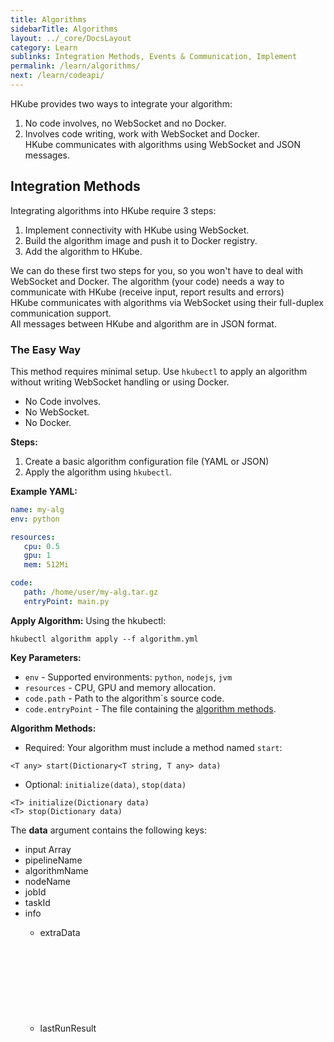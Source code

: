 ```yaml
---
title: Algorithms
sidebarTitle: Algorithms
layout: ../_core/DocsLayout
category: Learn
sublinks: Integration Methods, Events & Communication, Implement
permalink: /learn/algorithms/
next: /learn/codeapi/
---
```


HKube provides two ways to integrate your algorithm:  
1) No code involves, no WebSocket and no Docker.  
2) Involves code writing, work with WebSocket and Docker.  
HKube communicates with algorithms using WebSocket and JSON messages.

## Integration Methods

Integrating algorithms into HKube require 3 steps:  
1) Implement connectivity with HKube using WebSocket.  
2) Build the algorithm image and push it to Docker registry.  
3) Add the algorithm to HKube.

We can do these first two steps for you, so you won't have to deal with WebSocket and Docker. The algorithm (your code) needs a way to communicate with HKube (receive input, report results and errors)   
HKube communicates with algorithms via WebSocket using their full-duplex communication support.  
All messages between HKube and algorithm are in JSON format.

### The Easy Way
This method requires minimal setup. Use `hkubectl` to apply an algorithm without writing WebSocket handling or using Docker.  
- No Code involves.  
- No WebSocket.  
- No Docker.  

**Steps:**
1. Create a basic algorithm configuration file (YAML or JSON)
2. Apply the algorithm using `hkubectl`.

**Example YAML:**
```yaml
name: my-alg
env: python

resources:
   cpu: 0.5
   gpu: 1
   mem: 512Mi

code:
   path: /home/user/my-alg.tar.gz
   entryPoint: main.py
```

**Apply Algorithm:**
Using the hkubectl:
```console
hkubectl algorithm apply --f algorithm.yml
```

**Key Parameters:**

* `env` - Supported environments: `python`, `nodejs`, `jvm`
* `resources` - CPU, GPU and memory allocation.
* `code.path` - Path to the algorithm`s source code.
* `code.entryPoint` - The file containing the [algorithm methods](#algorithm-methods).

**Algorithm Methods:**

* Required: Your algorithm must include a method named `start`:
```
<T any> start(Dictionary<T string, T any> data)
```
* Optional: `initialize(data)`, `stop(data)`
```
<T> initialize(Dictionary data)
<T> stop(Dictionary data)
```

The **data** argument contains the following keys:

- input Array<Any>
- pipelineName <String>
- algorithmName <String>
- nodeName <String>
- jobId <String>
- taskId <String>
- info <Object>
   - extraData <Object>
   - lastRunResult <Object>


If the response contains a buildId, it means that a build was triggered, and you can follow the [build status](http://petstore.swagger.io/?url=https://raw.githubusercontent.com/kube-HPC/hkube/master/core/api-server/api/rest-api/swagger.json#/Webhooks/get_webhooks_status__jobId_)

You can do the same using our [API](http://petstore.swagger.io/?url=https://raw.githubusercontent.com/kube-HPC/hkube/master/core/api-server/api/rest-api/swagger.json#/StoreAlgorithms/post_store_algorithms)


### The Long Way
- Code involves.
- Use WebSocket.
- Use Docker.

## Events & Communication

In this section we will talk about different events that HKube sends the algorithm, and the algorithm sends to HKube. Also, we will talk about Sub-Pipelines.
### Events From HKube to Algorithm
---

These events are sent from HKube to your algorithm.

* [Initialize](#event-initialize)
* [Start](#event-start)
* [Stop](#event-stop)
* [Exit](#event-exit)
* [SubPipelineStarted](#event-subpipelinestarted)
* [SubPipelineError](#event-subpipelineerror)
* [SubPipelineDone](#event-subpipelinedone)
* [SubPipelineStopped](#event-subpipelinestopped)

***JSON***
```json
{
   "command": "<string>", // one of the above
   "data": "<Object>"
}
```

#### Event: initialize

The first event sent to the algorithm, sent for every task activation.

```json
{
   "command": "initialize",
   "data": {
       "input": ["str", 512, false, {"foo":"bar"}]
   }
}
```
> data includes an input array, same input as written in the [descriptor](../input/)

#### Event: start

The event the algorithm task is invoked by

```json
{
   "command": "start"
}
```

> This event includes no data

#### Event: stop

Event to abort the running algorithm task

```json
{
   "command": "stop"
}
```

#### Event: exit

Event invoked before taking the algorithm container down. As best practice, when invoked make the process running the algorithm exit.

```json
{
   "command": "exit"
}
```

#### Event: subPipelineStarted

Event to inform algorithm that sub pipeline (Raw or Stored) has started

```json
{
   "command": "subPipelineStarted",
   "data": {
       "subPipelineId": "<alg-subPipeline-internal-id>"
   }
}
```

> The "subPipelineId" property holds the sub pipeline internal Id in algorithm (as given in startRawSubPipeline/startStoredSubPipeline events).

#### Event: subPipelineError

Event to inform algorithm that sub pipeline (Raw or Stored) has failed.

```json
{
   "command": "subPipelineError",
   "data": {
       "subPipelineId": "<alg-subPipeline-internal-id>"
       "error": "error-message"
   }
}
```

* The "subPipelineId" property holds the sub pipeline internal Id in algorithm (as given in startRawSubPipeline/startStoredSubPipeline events).
* The "error" property holds the error message text from the sub pipeline.

#### Event: subPipelineDone

Event to inform algorithm that sub pipeline (Raw or Stored) has completed successfully.

```json
{
   "command": "subPipelineDone",
   "data": {
       "subPipelineId": "<alg-subPipeline-internal-id>"
       "response": ["array", "of", "subpipeline", "output", "values"]
   }
}
```

* The "subPipelineId" property holds the sub pipeline internal Id in algorithm (as given in startRawSubPipeline/startStoredSubPipeline events), as the algorithm may start several sub-pipelines.
* The "response" property holds the sub pipeline output array.

#### Event: subPipelineStopped

Event to inform algorithm that sub pipeline has stopped

```json
{
   "command": "subPiplineStopped",
   "data": {
       "subPipelineId": "<alg-subPipeline-internal-id>",
       "reason": "<stopping-reason>"
   }
}
```

* The "subPipelineId" property holds the sub pipeline internal Id in algorithm (as given in startRawSubPipeline/startStoredSubPipeline events).
* The "reason" property holds the reason for stopping the sub pipeline.


### Events From Algorithm to HKube
---

These events are sent from algorithm to HKube.

* [initialized](#event-initialized)
* [started](#event-started)
* [stopped](#event-stopped)
* [done](#event-done)
* [progress](#event-progress)
* [errorMessage](#event-errormessage)

***JSON***
```json
{
   "command": "<string>", // one of the above
   "data": "<Any>",
   "error": "<Object>" {
      "code": "<string>",
      "message": "<string>",
      "details": "<string>"
   }
}
```

#### Event: initialized

Response event after initialization completes.  

```json
{
   "command": "initialized"
}
```

#### Event: started

Response event after start complete.  

```json
{
   "command": "started"
}
```

#### Event: stopped

Response event after stop complete.  

```json
{
   "command": "stopped"
}
```

#### Event: done

Response event after the algorithm finish the task. 

```json
{
   "command": "done"
}
```

#### Event: progress

If you want to report progress about your algorithm, send this event.

```json
{
   "command": "progress",
   "data": "optional extra details"
}
```

#### Event: errorMessage

If any error occurs in your algorithm, send this event.

```json
{
   "command": "errorMessage",
   "error": {
      "code": "<YOUR_CODE>",
      "message": "<YOUR_MESSAGE>",
      "details": "<YOUR_DETAILS>"
   }
}
```

### Sub-Pipelines
These events are used for sub-pipelines, and are sent from algorithm to HKube:

* [startRawSubPipeline](#event-startrawsubpipeline)
* [startStoredSubPipeline](#event-startstoredsubpipeline)
* [stopSubPipeline](#event-stopsubpipeline)
* [startSpan](#event-startspan)
* [finishSpan](#event-finishspan)

#### Event: startRawSubPipeline

If you want to start a Raw sub-pipeline from your algorithm, use this event.

```json
{
   "command": "startRawSubPipeline",
   "data": {
        "subPipeline": {
            "name": "<sub-pipeline-name>",
            "nodes": [
                {
                    "nodeName": "<first-node-name>",
                    "algorithmName": "<alg-name>",
                    "input":    ["@flowInput.data"]
                }
            ],
            "options": {
            },
            "webhooks": {
            },
            "flowInput": {
               "data": ["array", "of", "subpipeline", "input", "values"]
            }
        },
        "subPipelineId": "<alg-subPipeline-internal-id>",
   }
}
```

* The "subPipeline" object gives a standard raw full description of the requested sub pipeline.
* The "input" field value of the first node should be ["@flowInput.data"]
* This input is taken from "flowInput", where you plant your subpipeline input in the "data" field.
* The "subPipelineId" property holds sub pipeline internal Id in algorithm (as the algorithm may start several sub-pipelines).

#### Event: startStoredSubPipeline

If you want to start a Stored sub-pipeline from your algorithm, use this event.

```json
{
   "command": "startStoredSubPipeline",
   "data": {
        "subPipeline": {
            "name": "<stored-sub-pipeline-name>",
            "flowInput": {
               "data": ["array", "of", "subpipeline", "input", "values"]
            }
        },
        "subPipelineId": "<alg-subPipeline-internal-id>",
   }
}
```

* The "subPipeline" object gives a standard stored description of the requested sub pipeline (name and optionally flowInput, options, webhooks).
* This input is taken from "flowInput", where you plant your subpipeline input in the "data" field.
* The "subPipelineId" property holds sub pipeline internal Id in algorithm (as the algorithm may start several sub-pipelines).

#### Event: stopSubPipeline

If you want to stop a sub-pipeline (Raw or Stored) from your algorithm, use this event.

```json
{
   "command": "stopSubPipeline",
   "data": {
        "subPipelineId": "<alg-subPipeline-internal-id>",
        "reason": "<reason>",
   }
}
```

* The "subPipelineId" property holds sub pipeline internal Id in algorithm.
* The "reason" property enables to put a textual reason for stopping the subpipeline.

#### Event: startspan

To start a tracer span, use this event:

```json
{
   "command": "startSpan",
   "data": {
      "name": "<span-name>", 
      "tags": {
         "<key1>": <value1>,
         "<key2>": <value2>,
         ...         
      }
   }
}
```

* The "name" property is the span name, as displayed in the Jaeger.
* The optional "tags" object may include more properties to be added to span's tags (in addition to default tags).
* Note: you can nest multiple spans: startSpan 1, startSpan 2, but then need to finish then in reverse order: finishSpan 2, finishSpan 1.

#### Event: finishspan

To finish the last opened tracer span, use this event:

```json
{
   "command": "finishSpan",
   "data": {
      "tags": {
         "<key1>": <value1>,
         "<key2>": <value2>,
         ...         
      },
      "error": "<error-text>"
   }
}
```

* The optional "tags" object may include more properties to be added to span's tags when finished.
* The optional "error" property is error message (or object with "message" property, e.g. exception).
* Note: in case of algorithm error, remember to send finishSpan to all started spans (in reverse order) before sending errorMessage. 

[How To Implement](../algorithms/implement/#handle-errors)


## Implement
---

HKube communicates with your algorithm via WebSocket (native WebSocket or socketio).  
This tutorial explains how to create a websocket client that works with HKube.
You can implement the websocket client in any language. (PR are welcomed)

* [Connect](#connect)
* [Handle Events](#handle-events)
  * [Initialize](#initialize)
  * [Start](#start)
  * [Stop](#stop)
* [Reconnect](#reconnect)
* [Handle Errors](#handle-errors)
* [Send Event](#send-event)

## Connect

The first thing your algorithm should do is create a websocket client that listens to: **ws://localhost:3000**.

```hkube-tabs
# { "hkube": true, "schema": "connect" }
```

## Handle Events

Here we are registering to events from HKube.  
Each event has a specific handler, as described below.

```hkube-tabs
# { "hkube": true, "schema": "handle-messages" }
```

## initialize

The initialize event is the first event that HKube sends to your algorithm.  
The payload of this event includes the pipeline data and the input for your algorithm.  
You need to store the input in a local variable for later use.  
> same input as written in the [descriptor](../learn/input/)

```hkube-tabs
# { "hkube": true, "schema": "handle-messages-initialize" }
```

## start

The start event is the second event that HKube sends to your algorithm.  
As you can see, at the first step of this handler you need to tell HKube that your algorithm has started.  
Then you let the algorithm do it's work and finally you send the done event with the algorithm result.

```hkube-tabs
# { "hkube": true, "schema": "handle-messages-start" }
```

## stop

HKube will send this event to your algorithm only if stop request was made by HKube users.

```hkube-tabs
# { "hkube": true, "schema": "handle-messages-stop" }
```

## Reconnect

Web Sockets are not auto reconnect, so it's important that you will handle connection lose.   

```hkube-tabs
# { "hkube": true, "schema": "reconnect" }
```

## Handle Errors

It's highly recommended that you will catch any error in your algorithm and send it to HKube.  

```hkube-tabs
# { "hkube": true, "schema": "handle-errors" }
```

## Send Event

This is a simple handler for send response back to HKube.

```hkube-tabs
# { "hkube": true, "schema": "send-event" }
```

## Monitoring Metrics
Algorithms using Tensorflow can generate metrics for a Tenosrboard view. Later upon request, a Tensorboard webserver will start, serving a dashboard comparing different runs of the algorithm.
To allow hkube to display your algorithms Tesorboard metrics: In the algorithm code, write your Tensorboard metrics to a folder path set as environment variable ALGO_METRICS_DIR value. 
To run Tesorboard: In HKube spec find 'board' api to start a tensorboard web server, visualizing the tensor metrics.
